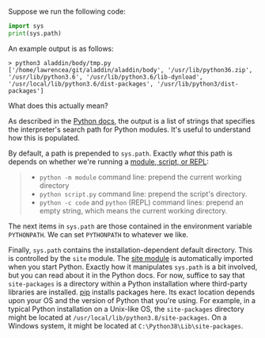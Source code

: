 Suppose we run the following code:

```python
import sys
print(sys.path)
```

An example output is as follows:

```bash]
> python3 aladdin/body/tmp.py
['/home/lawrencea/git/aladdin/aladdin/body', '/usr/lib/python36.zip', '/usr/lib/python3.6', '/usr/lib/python3.6/lib-dynload', '/usr/local/lib/python3.6/dist-packages', '/usr/lib/python3/dist-packages']

```

What does this actually mean?

As described in the [Python docs](https://docs.python.org/3/library/sys.html#sys.path),  the output is a list of strings that specifies the interpreter's search path for Python modules. It's useful to understand how this is populated.

By default, a path is prepended to `sys.path`. Exactly *what* this path is depends on whether we're running a [module, script, or REPL](Modules%20and%20Scripts.md):

> * `python -m module` command line: prepend the current working directory
> * `python script.py` command line: prepend the script's directory.
> * `python -c code` and `python` (REPL) command lines: prepend an empty string, which means the current working directory.

The next items in `sys.path` are those contained in the environment variable `PYTHONPATH`. We can set `PYTHONPATH` to whatever we like.

Finally, `sys.path` contains the installation-dependent default directory. This is controlled by the `site` module. The [site module](https://docs.python.org/2/library/site.html#module-site) is automatically imported when you start Python. Exactly how it manipulates `sys.path` is a bit involved, but you can read about it in the Python docs.
For now, suffice to say that `site-packages` is a directory within a Python installation where third-party libraries are installed. [pip](Dependency%20Resolution%20in%20Pip.md) installs packages here. Its exact location depends upon your OS and the version of Python that you're using. For example, in a typical Python installation on a Unix-like OS, the `site-packages` directory might be located at `/usr/local/lib/python3.8/site-packages`. On a Windows system, it might be located at `C:\Python38\Lib\site-packages`.



